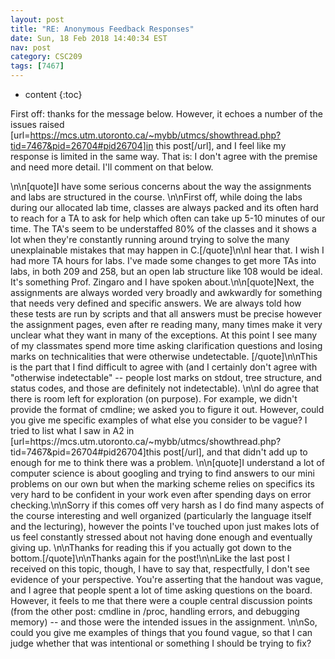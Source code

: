 ```yaml
---
layout: post
title: "RE: Anonymous Feedback Responses"
date: Sun, 18 Feb 2018 14:40:34 EST
nav: post
category: CSC209
tags: [7467]
---
```


* content
{:toc}

First off: thanks for the message below. However, it echoes a number of the issues raised [url=https://mcs.utm.utoronto.ca/~mybb/utmcs/showthread.php?tid=7467&pid=26704#pid26704]in this post[/url], and I feel like my response is limited in the same way. That is: I don't agree with the premise and need more detail. I'll comment on that below.
<!-- more -->
<p>\n\n[quote]I have some serious concerns about the way the assignments and labs are structured in the course. \n\nFirst off, while doing the labs during our allocated lab time, classes are always packed and its often hard to reach for a TA to ask for help which often can take up 5-10 minutes of our time. The TA's seem to be understaffed 80% of the classes and it shows a lot when they're constantly running around trying to solve the many unexplainable mistakes that may happen in C.[/quote]\n\nI hear that. I wish I had more TA hours for labs. I've made some changes to get more TAs into labs, in both 209 and 258, but an open lab structure like 108 would be ideal. It's something Prof. Zingaro and I have spoken about.\n\n[quote]Next, the assignments are always worded very broadly and awkwardly for something that needs very defined and specific answers. We are always told how these tests are run by scripts and that all answers must be precise however the assignment pages, even after re reading many, many times make it very unclear what they want in many of the exceptions. At this point I see many of my classmates spend more time asking clarification questions and losing marks on technicalities that were otherwise undetectable. [/quote]\n\nThis is the part that I find difficult to agree with (and I certainly don't agree with "otherwise indetectable" -- people lost marks on stdout, tree structure, and status codes, and those are definitely not indetectable). \n\nI do agree that there is room left for exploration (on purpose). For example, we didn't provide the format of cmdline; we asked you to figure it out. However, could you give me specific examples of what else you consider to be vague? I tried to list what I saw in A2 in [url=https://mcs.utm.utoronto.ca/~mybb/utmcs/showthread.php?tid=7467&pid=26704#pid26704]this post[/url], and that didn't add up to enough for me to think there was a problem. \n\n[quote]I understand a lot of computer science is about googling and trying to find answers to our mini problems on our own but when the marking scheme relies on specifics its very hard to be confident in your work even after spending days on error checking.\n\nSorry if this comes off very harsh as I do find many aspects of the course interesting and well organized (particularly the language itself and the lecturing), however the points I've touched upon just makes lots of us feel constantly stressed about not having done enough and eventually giving up. \n\nThanks for reading this if you actually got down to the bottom.[/quote]\n\nThanks again for the post!\n\nLike the last post I received on this topic, though, I have to say that, respectfully, I don't see evidence of your perspective. You're asserting that the handout was vague, and I agree that people spent a lot of time asking questions on the board. However, it feels to me that there were a couple central discussion points (from the other post: cmdline in /proc, handling errors, and debugging memory) -- and those were the intended issues in the assignment.  \n\nSo, could you give me examples of things that you found vague, so that I can judge whether that was intentional or something I should be trying to fix?</p>
